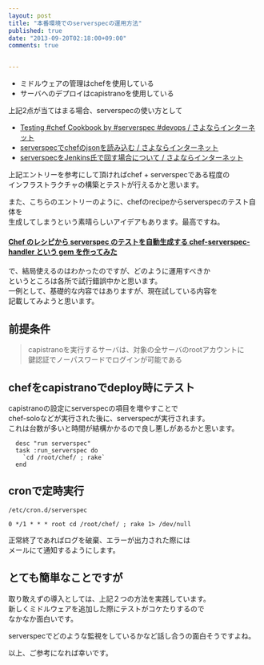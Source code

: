 ```yaml
---
layout: post
title: "本番環境でのserverspecの運用方法"
published: true
date: "2013-09-20T02:18:00+09:00"
comments: true


---
```



- ミドルウェアの管理はchefを使用している
- サーバへのデプロイはcapistranoを使用している
  
上記2点が当てはまる場合、serverspecの使い方として  

- [Testing #chef Cookbook by #serverspec #devops / さよならインターネット](http://blog.kenjiskywalker.org/blog/2013/07/13/serverspec-chef-cookbook/)
- [serverspecでchefのjsonを読み込む / さよならインターネット](http://blog.kenjiskywalker.org/blog/2013/07/31/serverspec-attribute/)
- [serverspecをJenkins氏で回す場合について / さよならインターネット](http://blog.kenjiskywalker.org/blog/2013/06/30/serverspec-jenkins/)  
  
上記エントリーを参考にして頂ければchef + serverspecである程度の  
インフラストラクチャの構築とテストが行えるかと思います。  
  
また、こちらのエントリーのように、chefのrecipeからserverspecのテスト自体を  
生成してしまうという素晴らしいアイデアもあります。最高ですね。  
  
#### [Chef のレシピから serverspec のテストを自動生成する chef-serverspec-handler という gem を作ってみた](http://tily.hatenablog.com/entry/2013/07/21/150404)  
  
で、結局使えるのはわかったのですが、どのように運用すべきか  
というところは各所で試行錯誤中かと思います。  
一例として、基礎的な内容ではありますが、現在試している内容を  
記載してみようと思います。

## 前提条件
> capistranoを実行するサーバは、対象の全サーバのrootアカウントに  
> 鍵認証でノーパスワードでログインが可能である

## chefをcapistranoでdeploy時にテスト

capistranoの設定にserverspecの項目を増やすことで  
chef-soloなどが実行された後に、serverspecが実行されます。  
これは台数が多いと時間が結構かかるので良し悪しがあるかと思います。

```
  desc "run serverspec"
  task :run_serverspec do
    `cd /root/chef/ ; rake`
  end
```

## cronで定時実行

`/etc/cron.d/serverspec`

```
0 */1 * * * root cd /root/chef/ ; rake 1> /dev/null
```

正常終了であればログを破棄、エラーが出力された際には  
メールにて通知するようにします。  
  
## とても簡単なことですが

取り敢えずの導入としては、上記２つの方法を実践しています。  
新しくミドルウェアを追加した際にテストがコケたりするので  
なかなか面白いです。  
  
serverspecでどのような監視をしているかなど話し合うの面白そうですよね。

以上、ご参考になれば幸いです。


